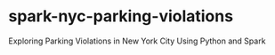 # spark-nyc-parking-violations
Exploring Parking Violations in New York City Using Python and Spark
